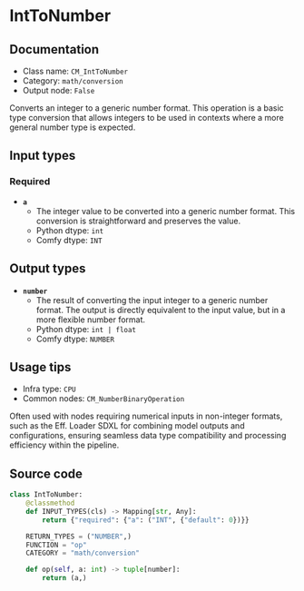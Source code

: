 # IntToNumber
## Documentation
- Class name: `CM_IntToNumber`
- Category: `math/conversion`
- Output node: `False`

Converts an integer to a generic number format. This operation is a basic type conversion that allows integers to be used in contexts where a more general number type is expected.
## Input types
### Required
- **`a`**
    - The integer value to be converted into a generic number format. This conversion is straightforward and preserves the value.
    - Python dtype: `int`
    - Comfy dtype: `INT`
## Output types
- **`number`**
    - The result of converting the input integer to a generic number format. The output is directly equivalent to the input value, but in a more flexible number format.
    - Python dtype: `int | float`
    - Comfy dtype: `NUMBER`
## Usage tips
- Infra type: `CPU`
- Common nodes: `CM_NumberBinaryOperation`

Often used with nodes requiring numerical inputs in non-integer formats, such as the Eff. Loader SDXL for combining model outputs and configurations, ensuring seamless data type compatibility and processing efficiency within the pipeline.
## Source code
```python
class IntToNumber:
    @classmethod
    def INPUT_TYPES(cls) -> Mapping[str, Any]:
        return {"required": {"a": ("INT", {"default": 0})}}

    RETURN_TYPES = ("NUMBER",)
    FUNCTION = "op"
    CATEGORY = "math/conversion"

    def op(self, a: int) -> tuple[number]:
        return (a,)

```
